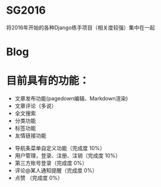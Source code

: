 # SG2016
将2016年开始的各种Django练手项目（相关度较强）集中在一起


# Blog

# 目前具有的功能：

+ 文章发布功能(pagedown编辑、Markdown渲染)
+ 文章评论（多说）
+ 全文搜索
+ 分类功能
+ 标签功能
+ 友情链接功能
- 导航条菜单自定义功能（完成度 10%）
- 用户管理，登录、注册、注销（完成度 10%）
- 第三方账号登录（完成度 0%）
- 评论@某人通知提醒（完成度 0%）
- 点赞 （完成度 0%）
